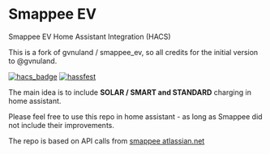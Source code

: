 # Smappee EV 
Smappee EV Home Assistant Integration (HACS)

This is a fork of gvnuland / smappee_ev, so all credits for the initial version to @gvnuland.

[![hacs_badge](https://img.shields.io/badge/HACS-Default-blue.svg?style=flat-square)](https://hacs.xyz)
[![hassfest](https://img.shields.io/github/workflow/status/myny-git/smappee_ev/Validate%20with%20hassfest?label=hassfest&logo=home-assistant&style=flat-square)](https://github.com/myny-git/smappee_ev/actions)
<!--
> [!NOTE]  
[![GitHub](https://img.shields.io/badge/Source-GitHub-black?logo=github&style=flat-square)](https://github.com/sponsors/myny-git) // to be set!
[![BuyMeACoffee](https://img.shields.io/badge/Buy%20me%20a%20coffee-donate-yellow?logo=buymeacoffee&style=flat-square)](https://www.buymeacoffee.com/YOURUSERNAME)  // to be set
[![PayPal](https://img.shields.io/badge/Donate-PayPal-blue?logo=paypal&style=flat-square)](https://www.paypal.me/YOURUSERNAME) 

-->

The main idea is to include **SOLAR / SMART and STANDARD** charging in home assistant.

Please feel free to use this repo in home assistant - as long as Smappee did not include their improvements.

The repo is based on API calls from [smappee atlassian.net](https://smappee.atlassian.net/wiki/spaces/DEVAPI/overview?homepageId=9306173)

